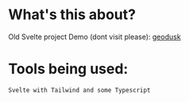 # What's this about?

Old Svelte project 
Demo (dont visit please): [geodusk](https://geodusk.netlify.app)

# Tools being used:

```
Svelte with Tailwind and some Typescript
```
